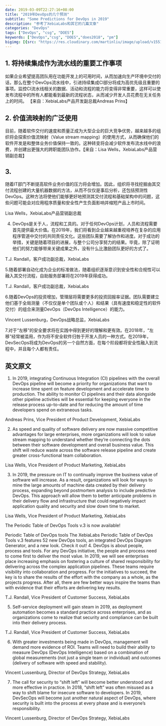 ```yaml
---
date: 2019-03-09T22:27:16+08:00
title: "2019年DevOps的几个预测"
subtitle: "Some Predictions for DevOps in 2019"
description: "参考了XebiaLabs和其它的几篇文章"
categories: "DevOps"
tags: ["DevOps", "csg", "DOES"]
keywords: ["DevOps","csg", "DOES","does2018", "pm"]
bigimg: [{src: "https://res.cloudinary.com/martinliu/image/upload/v1551950710/bjxysnye.png", desc: "PM vs VM"}]
---
```

## 1. 将持续集成作为流水线的重要工作事项

如果企业希望提高团队用在功能开发上的可用时间，从而加速向生产环境中交付的话，那么在整个DevOps流水线中，引进持续集成CI部分将成为高优先级且重要的事项。监控CI流水线相关的数据、活动和流程的能力将变得非常重要，这样可以使发布流程中的所有人都能看到最新的流程状态，从而减少开发人员花费在无关任务上的时间。 【来自：XebiaLabs产品开发副总裁Andreas Prins】

## 2. 价值流映射的广泛使用

目前，随着软件交付的速度和质量正成为大型企业的巨大竞争优势，越来越多的组织将会探索价值流映射（Value stream mapping）的使用方式，从而确保他们的软件开发是和整体业务价值保持一致的。这种转变将会减少软件发布流水线中的浪费，并创建出更强大的跨职能团队协作。【来自：Lisa Wells，XebiaLabs产品营销副总裁】


## 3. 

随着IT部门不断提高软件业务价值的压力将会增加。因此，组织将寻找挖掘由其交付流程创建的大量机器数据的方法，从而不仅仅是事后分析，还包括预测性DevOps。这种方法将使他们能够更好地预测其交付流程和基础架构中的问题，这些问题可能会对应用程序质量和安全性产生负面影响并缩短产品上市时间。

Lisa Wells，XebiaLabs产品营销副总裁

4. DevOps是关于人，流程和工具的。对于任何DevOps计划，人员和流程需要首先提供最大价值。在2019年，我们将看到企业越来越重视培养在复杂的应用程序管道中交付的共同责任文化。这些团队需要了解协作和进度。对于成功的举措，关键是随着项目的进展，与整个公司分享努力的结果。毕竟，除了证明他们的努力能够带来关键成果之外，没有什么比激励团队更好的方式了。

T.J. Randall，客户成功副总裁，XebiaLabs

5.随着部署自动化成为企业的标准做法，随着组织逐渐意识到安全性和合规性可以融入其交付流程，自助服务部署将在2019年获得成功。

T.J. Randall，客户成功副总裁，XebiaLabs

6.随着DevOps的投资增加，管理层将需要更多的投资回报率证据。团队需要建立他们基于全局测量（不仅仅是单个团队或个人）和结果（具有速度和稳定性的软件交付）的组合来测量DevOps（DevOps Intelligence）的能力。

Vincent Lussenburg，DevOps战略总监，XebiaLabs

7.对于“左移”的安全要求将在实践中得到更好的理解和更有效。在2018年，“左移”经常被滥用，作为将不安全软件归咎于开发人员的一种方式。在2019年，DevSecOps将成为DevOps的另一个自然方面，在每个阶段都将安全性融入到流程中，并且每个人都有责任。


## 英文原文

1. In 2019, integrating Continuous Integration (CI) pipelines with the overall DevOps pipeline will become a priority for organizations that want to increase time spent on feature development and accelerate time to production. The ability to monitor CI pipelines and their data alongside other pipeline activities will be essential for keeping everyone in the release process up-to-date and for reducing the amount of time developers spend on extraneous tasks.

Andreas Prins, Vice President of Product Development, XebiaLabs

2. As speed and quality of software delivery are now massive competitive advantages for large enterprises, more organizations will look to value stream mapping to understand whether they’re connecting the dots between their software development and overall business value. This shift will reduce waste across the software release pipeline and create greater cross-functional team collaboration.

Lisa Wells, Vice President of Product Marketing, XebiaLabs

3. In 2019, the pressure on IT to continually improve the business value of software will increase. As a result, organizations will look for ways to mine the large amounts of machine data created by their delivery process, expanding beyond postmortem analysis to include predictive DevOps. This approach will allow them to better anticipate problems in their delivery flow and infrastructure that could negatively impact application quality and security and slow down time to market.

Lisa Wells, Vice President of Product Marketing, XebiaLabs

The Periodic Table of DevOps Tools v.3 is now available!

Periodic Table of DevOps tools
The XebiaLabs Periodic Table of DevOps Tools v.3 features 52 new DevOps tools, an integrated DevOps Diagram Generator, and a new look. Check it out!
4. DevOps is about people, process and tools. For any DevOps initiative, the people and process need to come first to deliver the most value. In 2019, we will see enterprises place increasing emphasis on fostering a culture of shared responsibility for delivering across the complex application pipelines. These teams require visibility into collaboration and progress. For the initiatives to succeed, the key is to share the results of the effort with the company as a whole, as the projects progress. After all, there are few better ways inspire the teams than with evidence that their efforts are delivering key results.

T.J. Randall, Vice President of Customer Success, XebiaLabs

5. Self-service deployment will gain steam in 2019, as deployment automation becomes a standard practice across enterprises, and as organizations come to realize that security and compliance can be built into their delivery process.

T.J. Randall, Vice President of Customer Success, XebiaLabs

6. With greater investments being made in DevOps, management will demand more evidence of ROI. Teams will need to build their ability to measure DevOps (DevOps Intelligence) based on a combination of global measurements (not just a single team or individual) and outcomes (delivery of software with speed and stability).

Vincent Lussenburg, Director of DevOps Strategy, XebiaLabs

7. The call for security to “shift left” will become better understood and more effective in practice. In 2018, “shift left” was often misused as a way to shift blame for insecure software to developers. In 2019, DevSecOps will become just another natural aspect of DevOps, where security is built into the process at every phase and is everyone’s responsibility.

Vincent Lussenburg, Director of DevOps Strategy, XebiaLabs

